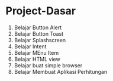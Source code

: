 # Project-Dasar
1. Belajar Button Alert
2. Belajar Button Toast
3. Belajar Splashscreen
4. Belajar Intent
5. Belajar MEnu Item
6. Belajar HTML view
7. Belajar buat simple browser
8. Belajar Membuat Aplikasi Perhitungan
